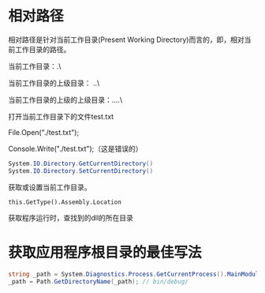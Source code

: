 # 相对路径

相对路径是针对当前工作目录(Present Working Directory)而言的，即，相对当前工作目录的路径。

当前工作目录：.\

当前工作目录的上级目录： ..\

当前工作目录的上级的上级目录：..\..\

打开当前工作目录下的文件test.txt

File.Open("./test.txt");

Console.Write("./test.txt");（这是错误的）

```C#
System.IO.Directory.GetCurrentDirectory()
System.IO.Directory.SetCurrentDirectory()
```

获取或设置当前工作目录。

```
this.GetType().Assembly.Location
```

获取程序运行时，查找到的dll的所在目录





# 获取应用程序根目录的最佳写法

```c#
string _path = System.Diagnostics.Process.GetCurrentProcess().MainModule.FileName; // bin/debug/app.exe
_path = Path.GetDirectoryName(_path); // bin/debug/
```

